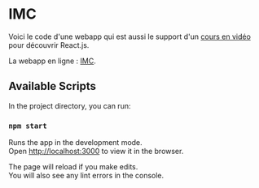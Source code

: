 # IMC

Voici le code d'une webapp qui est aussi le support d'un [cours en vidéo](https://www.youtube.com/playlist?list=PLW9Iu-SiAfLO0UMQcbnmZkiG-VTIBjEUr) pour découvrir React.js.

La webapp en ligne : [IMC](https://imcs.netlify.app/).

## Available Scripts

In the project directory, you can run:

### `npm start`

Runs the app in the development mode.<br />
Open [http://localhost:3000](http://localhost:3000) to view it in the browser.

The page will reload if you make edits.<br />
You will also see any lint errors in the console.
